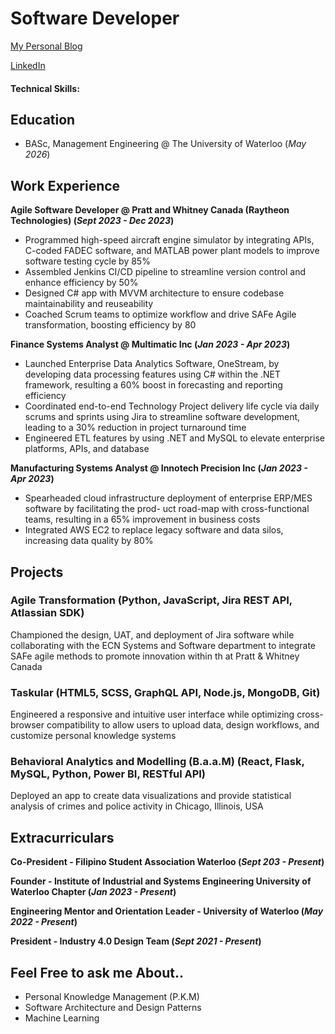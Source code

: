 # Software Developer
[My Personal Blog](https://medium.com/@adrv.eraa)

[LinkedIn](https://www.linkedin.com/in/adrieldevera/)

#### Technical Skills: 

## Education
- BASc, Management Engineering @ The University of Waterloo (_May 2026_)

## Work Experience
**Agile Software Developer @ Pratt and Whitney Canada (Raytheon Technologies) (_Sept 2023 - Dec 2023_)**
- Programmed high-speed aircraft engine simulator by integrating APIs, C-coded FADEC software, and
MATLAB power plant models to improve software testing cycle by 85%
- Assembled Jenkins CI/CD pipeline to streamline version control and enhance efficiency by 50%
- Designed C# app with MVVM architecture to ensure codebase maintainability and reuseability
- Coached Scrum teams to optimize workflow and drive SAFe Agile transformation, boosting efficiency by 80

**Finance Systems Analyst @ Multimatic Inc (_Jan 2023 - Apr 2023_)**
- Launched Enterprise Data Analytics Software, OneStream, by developing data processing features using
C# within the .NET framework, resulting a 60% boost in forecasting and reporting efficiency
- Coordinated end-to-end Technology Project delivery life cycle via daily scrums and sprints using Jira to
streamline software development, leading to a 30% reduction in project turnaround time
- Engineered ETL features by using .NET and MySQL to elevate enterprise platforms, APIs, and database

**Manufacturing Systems Analyst @ Innotech Precision Inc (_Jan 2023 - Apr 2023_)**
- Spearheaded cloud infrastructure deployment of enterprise ERP/MES software by facilitating the prod-
uct road-map with cross-functional teams, resulting in a 65% improvement in business costs
- Integrated AWS EC2 to replace legacy software and data silos, increasing data quality by 80%

## Projects
### Agile Transformation (Python, JavaScript, Jira REST API, Atlassian SDK)
Championed the design, UAT, and deployment of Jira software while collaborating with the ECN Systems and
Software department to integrate SAFe agile methods to promote innovation within th at Pratt & Whitney Canada

### Taskular (HTML5, SCSS, GraphQL API, Node.js, MongoDB, Git)
Engineered a responsive and intuitive user interface while optimizing cross-browser compatibility to allow
users to upload data, design workflows, and customize personal knowledge systems

### Behavioral Analytics and Modelling (B.a.a.M) (React, Flask, MySQL, Python, Power BI, RESTful API)
Deployed an app to create data visualizations and provide statistical analysis of crimes and police activity in
Chicago, Illinois, USA

## Extracurriculars
**Co-President - Filipino Student Association Waterloo (_Sept 203 - Present_)**

**Founder - Institute of Industrial and Systems Engineering University of Waterloo Chapter (_Jan 2023 - Present_)**

**Engineering Mentor and Orientation Leader - University of Waterloo (_May 2022 - Present_)**

**President - Industry 4.0 Design Team (_Sept 2021 - Present_)**

## Feel Free to ask me About..
- Personal Knowledge Management (P.K.M)
- Software Architecture and Design Patterns
- Machine Learning 
